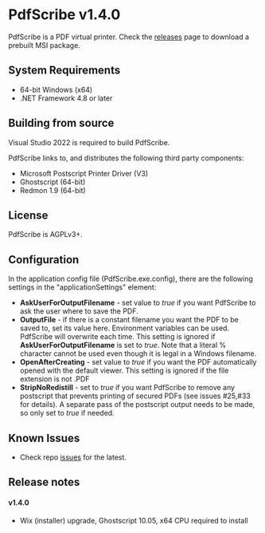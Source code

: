 # PdfScribe v1.4.0

PdfScribe is a PDF virtual printer. Check the [releases](https://github.com/stchan/PdfScribe/releases) page to download a prebuilt MSI package.

## System Requirements

* 64-bit Windows (x64)
* .NET Framework 4.8 or later

## Building from source

Visual Studio 2022 is required to build PdfScribe.

PdfScribe links to, and distributes the following third party components:

* Microsoft Postscript Printer Driver (V3)
* Ghostscript (64-bit)
* Redmon 1.9 (64-bit)

## License

PdfScribe is AGPLv3+.


## Configuration
 
In the application config file (PdfScribe.exe.config), there are the following settings in the "applicationSettings" element:

* ****AskUserForOutputFilename**** - set value to *true* if you want PdfScribe to ask the user where to save the PDF.
* ****OutputFile**** - if there is a constant filename you want the PDF to be saved to, set its value here. Environment variables can be used. PdfScribe will overwrite each time. This setting is ignored if  **AskUserForOutputFilename** is set to *true*. Note that a literal % character cannot be used even though it is legal in a Windows filename.
* ****OpenAfterCreating**** - set value to *true* if you want the PDF automatically opened with the default viewer. This setting is ignored if the file extension is not .PDF
* ****StripNoRedistill**** - set to *true* if you want PdfScribe to remove any postscript that prevents printing of secured PDFs (see issues #25,#33 for details). A separate pass of the postscript output needs to be made, so only set to *true* if needed.

## Known Issues
* Check repo [issues](https://github.com/stchan/PdfScribe/issues) for the latest.

## Release notes
#### v1.4.0
* Wix (installer) upgrade, Ghostscript 10.05, x64 CPU required to install
